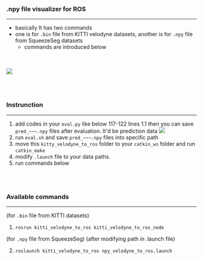 ### .npy file visualizer for ROS
---
- basically It has two commands 
- one is for `.bin` file from KITTI velodyne datasets, another is for `.npy` file from SqueezeSeg datasets
  - commands are introduced below


<br><br>
![](https://github.com/tigerk0430/SqueezeSeg/blob/master/kitti_velodyne_to_ros/gif_and_pics/squeezeseg_npy.gif)


<br><br>
### Instrunction
---
1. add codes in your `eval.py` like below 117-122 lines
  1.1 then you can save `pred_~~~.npy` files after evaluation. It'd be prediction data
![](https://github.com/tigerk0430/SqueezeSeg/blob/master/kitti_velodyne_to_ros/gif_and_pics/added_code.png)
2. run `eval.sh` and save `pred_~~~.npy` files into specific path  
3. move this `kitty_velodyne_to_ros` folder to your `catkin_ws` folder and run `catkin_make`
4. modify `.launch` file to your data paths.
5. run commands below


<br><br>
### Available commands
--- 
(for `.bin` file from KITTI datasets)
1. `rosrun kitti_velodyne_to_ros kitti_velodyne_to_ros_node`

(for `.npy` file from SqueezeSeg) (after modifying path in .launch file)

2. `roslaunch kitti_velodyne_to_ros npy_velodyne_to_ros.launch`
